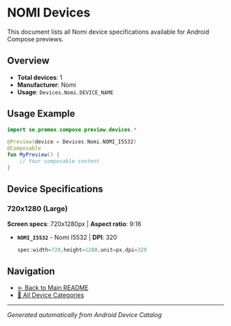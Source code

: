 # NOMI Devices

This document lists all Nomi device specifications available for Android Compose previews.

## Overview

- **Total devices**: 1
- **Manufacturer**: Nomi
- **Usage**: `Devices.Nomi.DEVICE_NAME`

## Usage Example

```kotlin
import se.premex.compose.preview.devices.*

@Preview(device = Devices.Nomi.NOMI_I5532)
@Composable
fun MyPreview() {
    // Your composable content
}
```

## Device Specifications

### 720x1280 (Large)

**Screen specs**: 720x1280px | **Aspect ratio**: 9:16

- **`NOMI_I5532`** - Nomi I5532 | **DPI**: 320
  ```kotlin
  spec:width=720,height=1280,unit=px,dpi=320
  ```

## Navigation

- [← Back to Main README](../../README.md)
- [📱 All Device Categories](../README.md)

---
*Generated automatically from Android Device Catalog*
